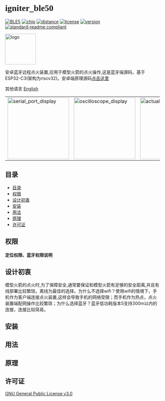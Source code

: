  # <font face="Black Italic">__igniter_ble50__</font>

[![BLE5](https://img.shields.io/badge/%E6%94%AF%E6%8C%81-BLE5-blue)](BLE5)
[![chip](https://img.shields.io/badge/chip-esp32__c3-blue)](chip)
[![distance](https://img.shields.io/badge/BLE5理论距离-300M-BrightGreen?style=flat)](distance)
[![license](https://img.shields.io/badge/License-GLPv3-orange)](LICENSE)
[![version](https://img.shields.io/badge/Version-1.0.0-color=Green?style=flat)](version)
[![standard-readme
compliant](https://img.shields.io/badge/readme%20style-standard-brightgreen.svg?style=flat-square)](https://github.com/RichardLitt/standard-readme)

<img src="https://cdn.jsdelivr.net/gh/bitrefactor/igniter_ble50/.image/Igniter.png" width="100" alt="logo" /> 


安卓蓝牙远程点火装置,应用于模型火箭的点火操作,这是蓝牙端源码，基于ESP32-C3(架构为riscv32)。安卓端原理源码[点击这里](https://github.com/bitrefactor/igniterBiu)

其他语言 [English](https://github.com/bitrefactor/igniter_ble50/blob/master/README_en.md)

<html>
    <table style="margin-left: auto; margin-right: auto;">
        <tr>
            <td>
                <img src="https://cdn.jsdelivr.net/gh/bitrefactor/igniter_ble50/.image/serial_port_display.jpg" width="200" alt="serial_port_display" />
            </td>
            <td>
                <img src="https://cdn.jsdelivr.net/gh/bitrefactor/igniter_ble50/.image/oscilloscope_display.jpg" width="200" alt="oscilloscope_display" />
            </td>
            <td>
                <img src="https://cdn.jsdelivr.net/gh/bitrefactor/igniter_ble50/.image/actual_effect.jpg" width="200" alt="actual_effect" />
            </td>
        </tr>
    </table>
</html>

## 目录
  - [目录](#目录)
  - [权限](#权限)
  - [设计初衷](#设计初衷)
  - [安装](#安装)
  - [用法](#用法)
  - [原理](#原理)
  - [许可证](#许可证)

## 权限

#### 定位权限、蓝牙权限说明

## 设计初衷

模型火箭的点火时,为了保障安全,通常要保证和模型火箭有足够的安全距离,并且有线部署比较繁琐。离线为最佳的选择。为什么不选择wifi？使用wifi的情境下，手机作为客户端连接点火装置,这样会导致手机的网络受限；而手机作为热点，点火装置端配网操作比较繁琐；为什么选择蓝牙？蓝牙低功耗版本5支持300m以内的连接，连接比较简易。

## 安装
## 用法


## 原理

## 许可证

[GNU General Public License v3.0 ](../LICENSE)

